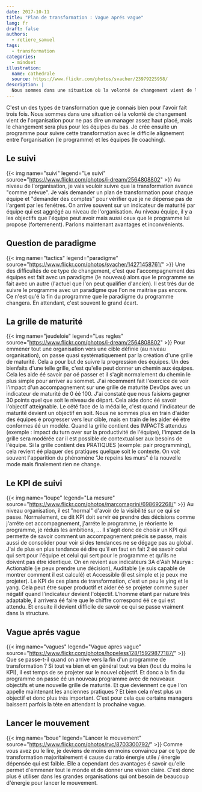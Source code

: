 ```yaml
---
date: 2017-10-11
title: "Plan de transformation : Vague aprés vague"
lang: fr
draft: false
authors:
  - retiere_samuel
tags:
  - transformation
categories:
  - mindset
illustration:
  name: cathedrale
  source: https://www.flickr.com/photos/svacher/23979225958/
description: |
  Nous sommes dans une situation où la volonté de changement vient de l'organisation pour ne pas dire un manager assez haut placé, mais le changement sera plus pour les équipes du bas. Je crée ensuite un programme pour suivre cette transformation avec le difficile alignement entre l'organisation (le programme) et les équipes (le coaching).
---
```

C'est un des types de transformation que je connais bien pour l'avoir fait trois fois. Nous sommes dans une situation oé la volonté de changement vient de l'organisation pour ne pas dire un manager assez haut placé, mais le changement sera plus pour les équipes du bas. Je crée ensuite un programme pour suivre cette transformation avec le difficile alignement entre l'organisation (le programme) et les équipes (le coaching).

## Le suivi
{{< img name="suivi" legend="Le suivi" source="https://www.flickr.com/photos/i-dream/2564808802" >}}
Au niveau de l'organisation, je vais vouloir suivre que la transformation avance "comme prévue". Je vais demander un plan de transformation pour chaque équipe et "demander des comptes" pour vérifier que je ne dépense pas de l'argent par les fenétres. On arrive souvent sur un indicateur de maturité par équipe qui est aggrégé au niveau de l'organisation. Au niveau équipe, il y a les objectifs que l'équipe peut avoir mais aussi ceux que le programme lui propose (fortemenent). Parlons maintenant avantages et inconvénients.

## Question de paradigme
{{< img name="tactics" legend="paradigme" source="https://www.flickr.com/photos/svacher/14271458761/" >}}
Une des difficultés de ce type de changement, c'est que l'accompagnement des équipes est fait avec un paradigme (le nouveau) alors que le programme se fait avec un autre (l'actuel que l'on peut qualifier d'ancien). Il est trés dur de suivre le programme avec un paradigme que l'on ne maitrise pas encore. Ce n'est qu'é la fin du programme que le paradigme du programme changera. En attendant, c'est souvent le grand écart.

## La grille de maturité
{{< img name="jeudeloie" legend="Les regles" source="https://www.flickr.com/photos/i-dream/2564808802" >}}
Pour emmener tout une organisation vers une cible définie (au niveau organisation), on passe quasi systématiquement par la création d'une grille de maturité. Cela a pour but de suivre la progression des équipes. Un des bienfaits d'une telle grille, c'est qu'elle peut donner un chemin aux équipes. Cela les aide éé savoir par oé passer et il s'agit normalement du chemin le plus simple pour arriver au sommet. J'ai récemment fait l'exercice de voir l'impact d'un accompagnement sur une grille de maturité DevOps avec un indicateur de maturité de 0 éé 100. J'ai constaté que nous faisions gagner 30 points quel que soit le niveau de départ. Cela aide donc éé savoir l'objectif atteignable. Le cété face de la médaille, c'est quand l'indicateur de maturité devient un objectif en soit. Nous ne sommes plus en train d'aider des équipes é progresser vers leur cible, mais en train de les aider éé étre conformes éé un modéle. Quand la grille contient des IMPACTS attendus (exemple : impact du turn over sur la productivité de l'équipe), l'impact de la grille sera modérée car il est possible de contextualiser aux besoins de l'équipe. Si la grille contient des PRATIQUES (exemple: pair programming), cela revient éé plaquer des pratiques quelque soit le contexte. On voit souvent l'apparition du phénoméne "Je repeins les murs" é la nouvelle mode mais finalement rien ne change.

## Le KPI de suivi
{{< img name="loupe" legend="La mesure" source="https://www.flickr.com/photos/marcomagrini/698692268/" >}}
Au niveau organisation, il est "normal" d'avoir de la visibilité sur ce qui se passe. Normalement, ce dit KPI doit servir éé prendre des décisions comme j'arréte cet accompagnement, j'arréte le programme, je réoriente le programme, je réduis les ambitions, ... Il s'agit donc de choisir un KPI qui permette de savoir comment un accompagnement précis se passe, mais aussi de consolider pour voir si des tendances ne se dégage pas au global. J'ai de plus en plus tendance éé dire qu'il en faut en fait 2 éé savoir celui qui sert pour l'équipe et celui qui sert pour le programme et qu'ils ne doivent pas étre identique. On en revient aux indicateurs 3A d'Ash Maurya : Actionable (je peux prendre une décision), Auditable (je suis capable de montrer comment il est calculé) et Accessible (il est simple et je peux me projeter). Le KPI de ces plans de transformation, c'est un peu le ying et le yang. Cela peut étre super productif et aider éé se projeter comme super négatif quand l'indicateur devient l'objectif. L'homme étant par nature trés adaptable, il arrivera éé faire que le chiffre correspond éé ce qui est attendu. Et ensuite il devient difficile de savoir ce qui se passe vraiment dans la structure.

## Vague aprés vague
{{< img name="vagues" legend="Vague apres vague" source="https://www.flickr.com/photos/hopeless128/15929877187/" >}}
Que se passe-t-il quand on arrive vers la fin d'un programme de transformation ? Si tout va bien et en général tout va bien (tout du moins le KPI), il est temps de se projeter sur le nouvel objectif. Et donc a la fin du programme on passe éé un nouveau programme avec de nouveaux objectifs et une nouvelle grille de maturité. Et que deviennent ce que l'on appelle maintenant les anciennes pratiques ? Et bien cela n'est plus un objectif et donc plus trés important. C'est pour cela que certains managers baissent parfois la téte en attendant la prochaine vague.

## Lancer le mouvement
{{< img name="boue" legend="Lancer le mouvement" source="https://www.flickr.com/photos/rvc/8703300792/" >}}
Comme vous avez pu le lire, je deviens de moins en moins convaincu par ce type de transformation majoritairement é cause du ratio énergie utile / énergie dépensée qui est faible. Elle a cependant des avantages é savoir qu'elle permet d'emmener tout le monde et de donner une vision claire. C'est donc plus é utiliser dans les grandes organisations qui ont besoin de beaucoup d'énergie pour lancer le mouvement.
